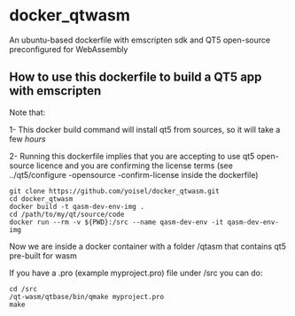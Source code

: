 
# docker_qtwasm

An ubuntu-based dockerfile with emscripten sdk and QT5 open-source preconfigured for WebAssembly

## How to use this dockerfile to build a QT5 app with emscripten

Note that:

1- This docker build command will install qt5 from sources, so it will take a few *hours*

2- Running this dockerfile implies that you are accepting to use qt5 open-source licence and
you are confirming the license terms (see ../qt5/configure -opensource -confirm-license
inside the dockerfile)

    git clone https://github.com/yoisel/docker_qtwasm.git
    cd docker_qtwasm
    docker build -t qasm-dev-env-img .
    cd /path/to/my/qt/source/code
    docker run --rm -v ${PWD}:/src --name qasm-dev-env -it qasm-dev-env-img

Now we are inside a docker container with a folder /qtasm that contains qt5 pre-built for wasm

If you have a .pro (example myproject.pro) file under /src you can do:

    cd /src
    /qt-wasm/qtbase/bin/qmake myproject.pro
    make
